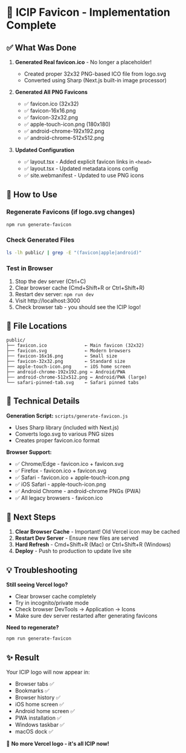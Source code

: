 # 🎨 ICIP Favicon - Implementation Complete

## ✅ What Was Done

1. **Generated Real favicon.ico** - No longer a placeholder!

   - Created proper 32x32 PNG-based ICO file from logo.svg
   - Converted using Sharp (Next.js built-in image processor)

2. **Generated All PNG Favicons**

   - ✅ favicon.ico (32x32)
   - ✅ favicon-16x16.png
   - ✅ favicon-32x32.png
   - ✅ apple-touch-icon.png (180x180)
   - ✅ android-chrome-192x192.png
   - ✅ android-chrome-512x512.png

3. **Updated Configuration**
   - ✅ layout.tsx - Added explicit favicon links in `<head>`
   - ✅ layout.tsx - Updated metadata icons config
   - ✅ site.webmanifest - Updated to use PNG icons

## 🚀 How to Use

### Regenerate Favicons (if logo.svg changes)

```bash
npm run generate-favicon
```

### Check Generated Files

```bash
ls -lh public/ | grep -E "(favicon|apple|android)"
```

### Test in Browser

1. Stop the dev server (Ctrl+C)
2. Clear browser cache (Cmd+Shift+R or Ctrl+Shift+R)
3. Restart dev server: `npm run dev`
4. Visit http://localhost:3000
5. Check browser tab - you should see the ICIP logo!

## 📁 File Locations

```
public/
├── favicon.ico              ← Main favicon (32x32)
├── favicon.svg              ← Modern browsers
├── favicon-16x16.png        ← Small size
├── favicon-32x32.png        ← Standard size
├── apple-touch-icon.png     ← iOS home screen
├── android-chrome-192x192.png ← Android/PWA
├── android-chrome-512x512.png ← Android/PWA (large)
└── safari-pinned-tab.svg    ← Safari pinned tabs
```

## 🔧 Technical Details

**Generation Script:** `scripts/generate-favicon.js`

- Uses Sharp library (included with Next.js)
- Converts logo.svg to various PNG sizes
- Creates proper favicon.ico format

**Browser Support:**

- ✅ Chrome/Edge - favicon.ico + favicon.svg
- ✅ Firefox - favicon.ico + favicon.svg
- ✅ Safari - favicon.ico + apple-touch-icon.png
- ✅ iOS Safari - apple-touch-icon.png
- ✅ Android Chrome - android-chrome PNGs (PWA)
- ✅ All legacy browsers - favicon.ico

## 🎯 Next Steps

1. **Clear Browser Cache** - Important! Old Vercel icon may be cached
2. **Restart Dev Server** - Ensure new files are served
3. **Hard Refresh** - Cmd+Shift+R (Mac) or Ctrl+Shift+R (Windows)
4. **Deploy** - Push to production to update live site

## 💡 Troubleshooting

**Still seeing Vercel logo?**

- Clear browser cache completely
- Try in incognito/private mode
- Check browser DevTools → Application → Icons
- Make sure dev server restarted after generating favicons

**Need to regenerate?**

```bash
npm run generate-favicon
```

## ✨ Result

Your ICIP logo will now appear in:

- Browser tabs ✅
- Bookmarks ✅
- Browser history ✅
- iOS home screen ✅
- Android home screen ✅
- PWA installation ✅
- Windows taskbar ✅
- macOS dock ✅

🎉 **No more Vercel logo - it's all ICIP now!**
